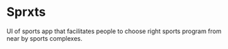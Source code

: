 # Sprxts
UI of sports app that facilitates people to choose right sports program from near by sports complexes.
